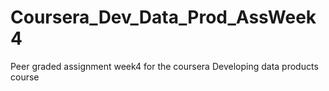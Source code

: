 # Coursera_Dev_Data_Prod_AssWeek4
Peer graded assignment week4 for the coursera Developing data products course
